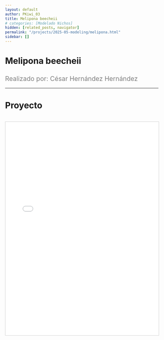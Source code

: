 ```yaml
---
layout: default
author: PKiwi_03
title: Melipona beecheii
# categories: [Modelado Nichos]
hidden: [related_posts, navigator]
permalink: "/projects/2025-05-modeling/melipona.html"
sidebar: []
---
```


# Melipona beecheii

<h2 style="color: gray; font-weight: normal;">
Realizado por: César Hernández Hernández
</h2>

---

# Proyecto
<br>

<iframe 
    src="/assets/pdf/2024-10-r/2025-06-modeling/cesar_hernandez.pdf" 
    width="100%" 
    height="700" 
    style="border: 1px solid #ccc;"
></iframe>